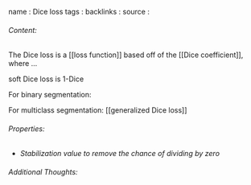 name : Dice loss
tags : 
backlinks : 
source : 

###### Content:
The Dice loss is a [[loss function]] based off of the [[Dice coefficient]], where ... 

soft Dice loss is 1-Dice


For binary segmentation:


For multiclass segmentation:
[[generalized Dice loss]]

###### Properties:
- *Stabilization value to remove the chance of dividing by zero*

###### Additional Thoughts:
